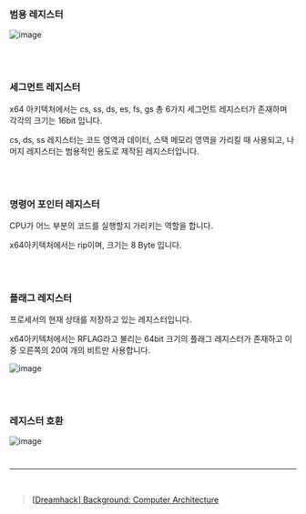 ### 범용 레지스터

![image](https://user-images.githubusercontent.com/81484874/196694263-badc408a-98a5-4381-9cf4-bdf7ba52e93f.png)


<br>
<br>


### 세그먼트 레지스터

x64 아키텍처에서는 cs, ss, ds, es, fs, gs 총 6가지 세그먼트 레지스터가 존재하며 각각의 크기는 16bit 입니다.

cs, ds, ss 레지스터는 코드 영역과 데이터, 스택 메모리 영역을 가리킬 때 사용되고, 나머지 레지스터는 범용적인 용도로 제작된 레지스터입니다.


<br>
<br>


### 명령어 포인터 레지스터

CPU가 어느 부분의 코드를 실행할지 가리키는 역할을 합니다.

x64아키텍처에서는 rip이며, 크기는 8 Byte 입니다.


<br>
<br>


### 플래그 레지스터

프로세서의 현재 상태를 저장하고 있는 레지스터입니다.

x64아키텍처에서는 RFLAG라고 불리는 64bit 크기의 플래그 레지스터가 존재하고 이중 오른쪽의 20여 개의 비트만 사용합니다.

![image](https://user-images.githubusercontent.com/81484874/196698132-a5378086-3c8d-4fb6-93ab-9b930ec5d02c.png)

<br>
<br>


### 레지스터 호환

![image](https://user-images.githubusercontent.com/81484874/196698165-e980bb8a-3bc9-47a4-b367-7c45f7f395c0.png)


#

---

<br>

> [\[Dreamhack\] Background: Computer Architecture](https://dreamhack.io/lecture/courses/43)

